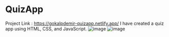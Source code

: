 # QuizApp
Project Link : https://gokalpdemir-quizapp.netlify.app/
I have created a quiz app using HTML, CSS, and JavaScript.
![image](https://github.com/Gokalpdemir/QuizApp/assets/115492672/ecda3d3d-a27a-4a21-bb11-a707e89b8960)
![image](https://github.com/Gokalpdemir/QuizApp/assets/115492672/1788c6f0-7aec-4c40-acda-ee341444956a)


